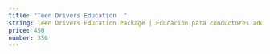 ```yaml
---
title: "Teen Drivers Education  "
string: Teen Drivers Education Package | Educación para conductores adolescentes
price: 450
number: 350
---
```

